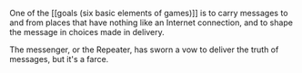 One of the [[goals (six basic elements of games)]] is to carry messages to and from places that have nothing like an Internet connection, and to shape the message in choices made in delivery.

The messenger, or the Repeater, has sworn a vow to deliver the truth of messages, but it's a farce.